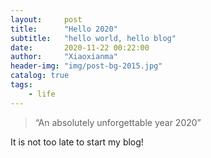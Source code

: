 ```yaml
---
layout:     post
title:      "Hello 2020"
subtitle:   "hello world, hello blog"
date:       2020-11-22 00:22:00
author:     "Xiaoxianma"
header-img: "img/post-bg-2015.jpg"
catalog: true
tags:
    - life
---
```


> “An absolutely unforgettable year 2020”

It is not too late to start my blog!